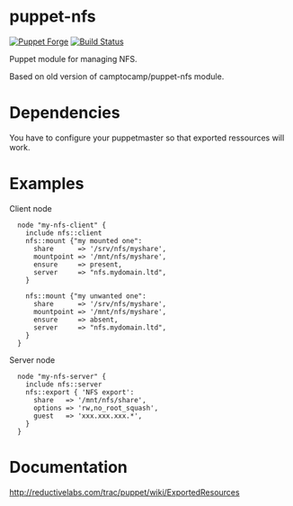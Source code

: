puppet-nfs
==========

[![Puppet Forge](http://img.shields.io/puppetforge/v/gnubilafrance/nfs.svg)](https://forge.puppetlabs.com/gnubilafrance/nfs)
[![Build Status](https://travis-ci.org/gnubila-france/puppet-nfs.png?branch=master)](https://travis-ci.org/gnubila-france/puppet-nfs)

Puppet module for managing NFS.

Based on old version of camptocamp/puppet-nfs module.

# Dependencies

You have to configure your puppetmaster so that exported ressources will work.

# Examples

Client node
```
  node "my-nfs-client" {
    include nfs::client
    nfs::mount {"my mounted one":
      share      => '/srv/nfs/myshare',
      mountpoint => '/mnt/nfs/myshare',
      ensure     => present,
      server     => "nfs.mydomain.ltd",
    }

    nfs::mount {"my unwanted one":
      share      => '/srv/nfs/myshare',
      mountpoint => '/mnt/nfs/myshare',
      ensure     => absent,
      server     => "nfs.mydomain.ltd",
    }
  }
```

Server node
```
  node "my-nfs-server" {
    include nfs::server
    nfs::export { 'NFS export':
      share   => '/mnt/nfs/share',
      options => 'rw,no_root_squash',
      guest   => 'xxx.xxx.xxx.*',
    }
  }
```

# Documentation
http://reductivelabs.com/trac/puppet/wiki/ExportedResources
